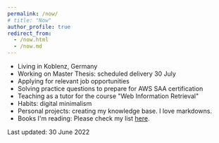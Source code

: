 ```yaml
---
permalink: /now/
# title: "Now"
author_profile: true
redirect_from: 
  - /now.html
  - /now.md
---
```

<!-- About Aditya -->
* Living in Koblenz, Germany
* Working on Master Thesis: scheduled delivery 30 July 
* Applying for relevant job opportunities
* Solving practice questions to prepare for AWS SAA certification
* Teaching as a tutor for the course "Web Information Retrieval"
* Habits: digital minimalism
* Personal projects: creating my knowledge base. I love markdowns.
* Books I'm reading: Please check my list [here](https://www.goodreads.com/user/show/5350472-aditya-mehta).

Last updated: 30 June 2022